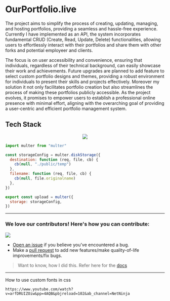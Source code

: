 # OurPortfolio.live

The project aims to simplify the process of creating, updating, managing, and hosting portfolios, providing a seamless and hassle-free experience. Currently I have implemented as an API, the system incorporates fundamental CRUD (Create, Read, Update, Delete) functionalities, allowing users to effortlessly interact with their portfolios and share them with other forks and potential employeer and clients.

The focus is on user accessibility and convenience, ensuring that individuals, regardless of their technical background, can easily showcase their work and achievements. Future upgrades are planned to add feature to select custom portfolio designs and themes, providing a robust environment for individuals to present their skills and projects effectively. Moreover my solution it not only facilitates portfolio creation but also streamlines the process of making these portfolios publicly accessible. As the project evolves, it promises to empower users to establish a professional online presence with minimal effort, aligning with the overarching goal of providing a user-centric and efficient portfolio management system.

## Tech Stack

<p align="center">
  <a href="https://skillicons.dev">
    <img src="https://skillicons.dev/icons?i=mongodb,express,nodejs,react,tailwind&perline=7" />
  </a>
</p>

```js
import multer from "multer"

const storageConfig = multer.diskStorage({
  destination: function (req, file, cb) {
    cb(null, "./public/temp")
  },
  filename: function (req, file, cb) {
    cb(null, file.originalname)
  },
})

export const upload = multer({
  storage: storageConfig,
})
```

---

<!-- ## Setup
```
``` -->

<!-- ### Currently there are 2 contributors for this repository. Feel free to contribute! -->

### We love our contributors! Here's how you can contribute:

<a href="https://github.com/Tanu-N-Prabhu/Python/graphs/contributors">
  <!-- <img src="https://contrib.rocks/image?repo=Tanu-N-Prabhu/Python" /> -->
  <img src="https://contrib.rocks/image?repo=mohdfaizan5/OurPortfolio.live" />
</a>

- [Open an issue](https://github.com/mohdfaizan/OurPortfolio.live/issues) if you believe you've encountered a bug.
- Make a [pull request](https://github.com/mohdfaizan/OurPortfolio.live/pull) to add new features/make quality-of-life improvements/fix bugs.

> Want to know, how I did this. Refer here for the [docs](https://github.com/Tanu-N-Prabhu/myWebsite.io/blob/master/Docs/Displaying%20Contributors%20Image%20on%20README%20files%20with%20no%20Pain!.md)

---

How to use custom fonts in css

```
https://www.youtube.com/watch?v=arfDRUIZOiw&pp=4AQB&pbjreload=102&ab_channel=NetNinja
```
